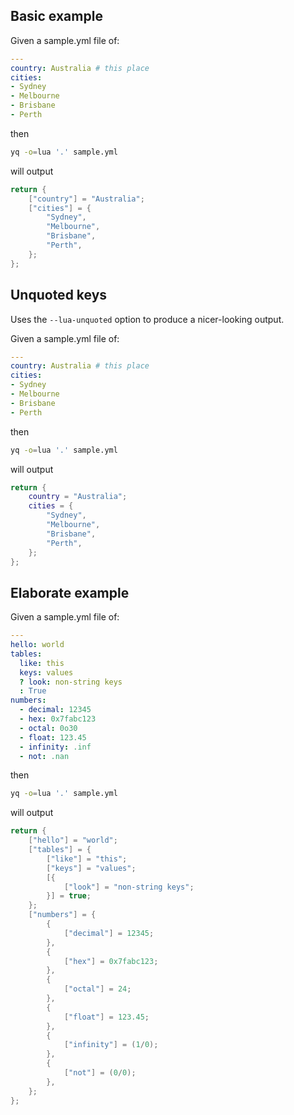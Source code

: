 
## Basic example
Given a sample.yml file of:
```yaml
---
country: Australia # this place
cities:
- Sydney
- Melbourne
- Brisbane
- Perth
```
then
```bash
yq -o=lua '.' sample.yml
```
will output
```lua
return {
	["country"] = "Australia";
	["cities"] = {
		"Sydney",
		"Melbourne",
		"Brisbane",
		"Perth",
	};
};
```

## Unquoted keys
Uses the `--lua-unquoted` option to produce a nicer-looking output.

Given a sample.yml file of:
```yaml
---
country: Australia # this place
cities:
- Sydney
- Melbourne
- Brisbane
- Perth
```
then
```bash
yq -o=lua '.' sample.yml
```
will output
```lua
return {
	country = "Australia";
	cities = {
		"Sydney",
		"Melbourne",
		"Brisbane",
		"Perth",
	};
};
```

## Elaborate example
Given a sample.yml file of:
```yaml
---
hello: world
tables:
  like: this
  keys: values
  ? look: non-string keys
  : True
numbers:
  - decimal: 12345
  - hex: 0x7fabc123
  - octal: 0o30
  - float: 123.45
  - infinity: .inf
  - not: .nan

```
then
```bash
yq -o=lua '.' sample.yml
```
will output
```lua
return {
	["hello"] = "world";
	["tables"] = {
		["like"] = "this";
		["keys"] = "values";
		[{
			["look"] = "non-string keys";
		}] = true;
	};
	["numbers"] = {
		{
			["decimal"] = 12345;
		},
		{
			["hex"] = 0x7fabc123;
		},
		{
			["octal"] = 24;
		},
		{
			["float"] = 123.45;
		},
		{
			["infinity"] = (1/0);
		},
		{
			["not"] = (0/0);
		},
	};
};
```

